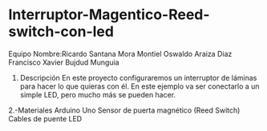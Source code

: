 # Interruptor-Magentico-Reed-switch-con-led
Equipo
Nombre:Ricardo Santana Mora Montiel 
Oswaldo Araiza Diaz
Francisco Xavier Bujdud Munguia

1. Descripción En este proyecto configuraremos un interruptor de láminas para hacer lo que quieras con él. En este ejemplo va ser conectarlo a un simple LED, pero mucho más se pueden hacer.

2.-Materiales
Arduino Uno
Sensor de puerta magnético (Reed Switch)
Cables de puente
LED




